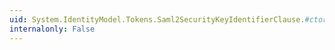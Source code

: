 ```yaml
---
uid: System.IdentityModel.Tokens.Saml2SecurityKeyIdentifierClause.#ctor(System.IdentityModel.Tokens.Saml2Assertion)
internalonly: False
---
```

